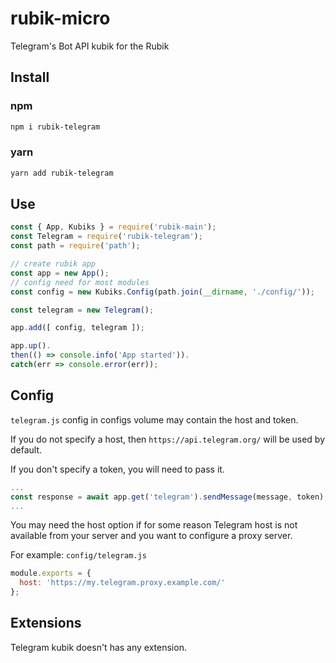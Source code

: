# rubik-micro
Telegram's Bot API kubik for the Rubik

## Install

### npm
```bash
npm i rubik-telegram
```

### yarn
```bash
yarn add rubik-telegram
```

## Use
```js
const { App, Kubiks } = require('rubik-main');
const Telegram = require('rubik-telegram');
const path = require('path');

// create rubik app
const app = new App();
// config need for most modules
const config = new Kubiks.Config(path.join(__dirname, './config/'));

const telegram = new Telegram();

app.add([ config, telegram ]);

app.up().
then(() => console.info('App started')).
catch(err => console.error(err));
```

## Config
`telegram.js` config in configs volume may contain the host and token.

If you do not specify a host, then `https://api.telegram.org/` will be used by default.

If you don't specify a token, you will need to pass it.
```js
...
const response = await app.get('telegram').sendMessage(message, token);
...
```

You may need the host option if for some reason Telegram host is not available from your server
and you want to configure a proxy server.


For example:
`config/telegram.js`
```js
module.exports = {
  host: 'https://my.telegram.proxy.example.com/'
};
```

## Extensions
Telegram kubik doesn't has any extension.
